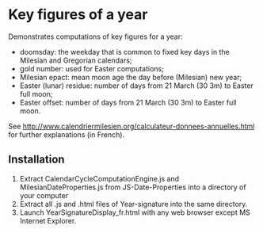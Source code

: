 # Key figures of a year
Demonstrates computations of key figures for a year:
* doomsday: the weekday that is common to fixed key days in the Milesian and Gregorian calendars;
* gold number: used for Easter computations;
* Milesian epact: mean moon age the day before (Milesian) new year; 
* Easter (lunar) residue: number of days from 21 March (30 3m) to Easter full moon;
* Easter offset: number of days from 21 March (30 3m) to Easter full moon.

See http://www.calendriermilesien.org/calculateur-donnees-annuelles.html for further explanations (in French).
## Installation
1. Extract CalendarCycleComputationEngine.js and MilesianDateProperties.js from JS-Date-Properties
into a directory of your computer
1. Extract all .js and .html files of Year-signature into the same directory.
1. Launch YearSignatureDisplay_fr.html with any web browser except MS Internet Explorer.
